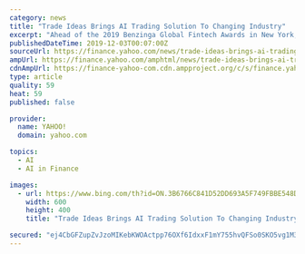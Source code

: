 ```yaml
---
category: news
title: "Trade Ideas Brings AI Trading Solution To Changing Industry"
excerpt: "Ahead of the 2019 Benzinga Global Fintech Awards in New York, Trade Ideas co-founder and managing partner David ... “There’s no incentive; there’s less money to launch a next-generation platform.” Trade Idea's AI-based Offering Trade Ideas has introduced machine learning artificial intelligence technology that derives tradeable patterns ..."
publishedDateTime: 2019-12-03T00:07:00Z
sourceUrl: https://finance.yahoo.com/news/trade-ideas-brings-ai-trading-191932035.html
ampUrl: https://finance.yahoo.com/amphtml/news/trade-ideas-brings-ai-trading-191932035.html
cdnAmpUrl: https://finance-yahoo-com.cdn.ampproject.org/c/s/finance.yahoo.com/amphtml/news/trade-ideas-brings-ai-trading-191932035.html
type: article
quality: 59
heat: 59
published: false

provider:
  name: YAHOO!
  domain: yahoo.com

topics:
  - AI
  - AI in Finance

images:
  - url: https://www.bing.com/th?id=ON.3B6766C841D52DD693A5F749FBBE548D
    width: 600
    height: 400
    title: "Trade Ideas Brings AI Trading Solution To Changing Industry"

secured: "ej4CbGFZupZvJzoMIKebKWOActpp76OXf6IdxxF1mY755hvQFSo0SKO5vg1M3zKn/WsURrxe3Q/+MKgcONXDDkuf3NHTTZCM0cF6+iFdjTZWMpedt2U0yKa3iEpjsDnAZpmkPsx3doI+Y69olTIlai494H9cJwyvphMEDwgRATLdgyoS58guS5HVUNan7YxZ4+sZlSXNLUA3yiR2M+LGd3OhsPVsern1fOziw61XTC71AqRKzw4ezowSgQFMla4V7EoiUI6i8jvg+1chiZkv2w==;32R/NylbvMABdwM4NgKDcQ=="
---
```


